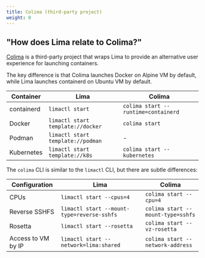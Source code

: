 ```yaml
---
title: Colima (third-party project)
weight: 0
---
```


## "How does Lima relate to Colima?"

[Colima](https://github.com/abiosoft/colima) is a third-party project
that wraps Lima to provide an alternative user experience for launching containers.

The key difference is that Colima launches Docker on Alpine VM by default,
while Lima launches containerd on Ubuntu VM by default.

| Container  | Lima                              | Colima                              |
|------------|-----------------------------------|-------------------------------------|
| containerd | `limactl start`                   | `colima start --runtime=containerd` |
| Docker     | `limactl start template://docker` | `colima start`                      |
| Podman     | `limactl start template://podman` | -                                   |
| Kubernetes | `limactl start template://k8s`    | `colima start --kubernetes`         |

The `colima` CLI is similar to the `limactl` CLI, but there are subtle differences:

| Configuration      | Lima                                       | Colima                            |
|--------------------|--------------------------------------------|-----------------------------------|
| CPUs               | `limactl start --cpus=4`                   | `colima start --cpu=4`            |
| Reverse SSHFS      | `limactl start --mount-type=reverse-sshfs` | `colima start --mount-type=sshfs` |
| Rosetta            | `limactl start --rosetta`                  | `colima start --vz-rosetta`       |
| Access to VM by IP | `limactl start --network=lima:shared`      | `colima start --network-address`  |
